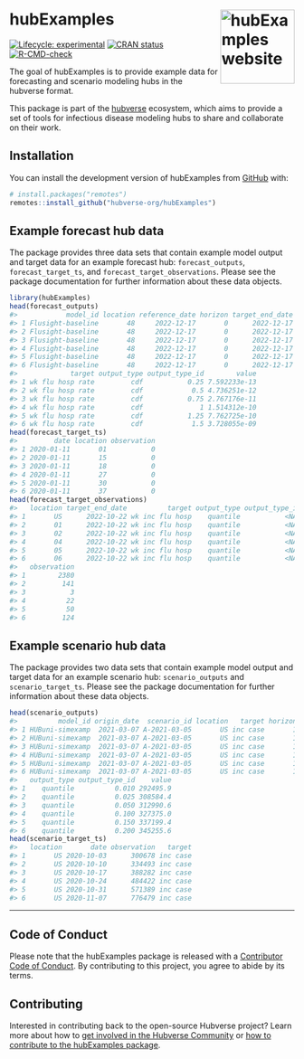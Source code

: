 
<!-- README.md is generated from README.Rmd. Please edit that file -->

# hubExamples <a href="https://hubverse-org.github.io/hubExamples/"><img src="man/figures/logo.png" align="right" height="131" alt="hubExamples website" /></a>

<!-- badges: start -->

[![Lifecycle:
experimental](https://img.shields.io/badge/lifecycle-experimental-orange.svg)](https://lifecycle.r-lib.org/articles/stages.html#experimental)
[![CRAN
status](https://www.r-pkg.org/badges/version/hubExamples)](https://CRAN.R-project.org/package=hubExamples)
[![R-CMD-check](https://github.com/hubverse-org/hubExamples/actions/workflows/R-CMD-check.yaml/badge.svg)](https://github.com/hubverse-org/hubExamples/actions/workflows/R-CMD-check.yaml)
<!-- badges: end -->

The goal of hubExamples is to provide example data for forecasting and
scenario modeling hubs in the hubverse format.

This package is part of the
[hubverse](https://hubverse.io/en/latest/) ecosystem, which
aims to provide a set of tools for infectious disease modeling hubs to
share and collaborate on their work.

## Installation

You can install the development version of hubExamples from
[GitHub](https://github.com/) with:

``` r
# install.packages("remotes")
remotes::install_github("hubverse-org/hubExamples")
```

## Example forecast hub data

The package provides three data sets that contain example model output
and target data for an example forecast hub: `forecast_outputs`,
`forecast_target_ts`, and `forecast_target_observations`. Please see the
package documentation for further information about these data objects.

``` r
library(hubExamples)
head(forecast_outputs)
#>            model_id location reference_date horizon target_end_date
#> 1 Flusight-baseline       48     2022-12-17       0      2022-12-17
#> 2 Flusight-baseline       48     2022-12-17       0      2022-12-17
#> 3 Flusight-baseline       48     2022-12-17       0      2022-12-17
#> 4 Flusight-baseline       48     2022-12-17       0      2022-12-17
#> 5 Flusight-baseline       48     2022-12-17       0      2022-12-17
#> 6 Flusight-baseline       48     2022-12-17       0      2022-12-17
#>             target output_type output_type_id        value
#> 1 wk flu hosp rate         cdf           0.25 7.592233e-13
#> 2 wk flu hosp rate         cdf            0.5 4.736251e-12
#> 3 wk flu hosp rate         cdf           0.75 2.767176e-11
#> 4 wk flu hosp rate         cdf              1 1.514312e-10
#> 5 wk flu hosp rate         cdf           1.25 7.762725e-10
#> 6 wk flu hosp rate         cdf            1.5 3.728055e-09
head(forecast_target_ts)
#>         date location observation
#> 1 2020-01-11       01           0
#> 2 2020-01-11       15           0
#> 3 2020-01-11       18           0
#> 4 2020-01-11       27           0
#> 5 2020-01-11       30           0
#> 6 2020-01-11       37           0
head(forecast_target_observations)
#>   location target_end_date          target output_type output_type_id
#> 1       US      2022-10-22 wk inc flu hosp    quantile           <NA>
#> 2       01      2022-10-22 wk inc flu hosp    quantile           <NA>
#> 3       02      2022-10-22 wk inc flu hosp    quantile           <NA>
#> 4       04      2022-10-22 wk inc flu hosp    quantile           <NA>
#> 5       05      2022-10-22 wk inc flu hosp    quantile           <NA>
#> 6       06      2022-10-22 wk inc flu hosp    quantile           <NA>
#>   observation
#> 1        2380
#> 2         141
#> 3           3
#> 4          22
#> 5          50
#> 6         124
```

## Example scenario hub data

The package provides two data sets that contain example model output and
target data for an example scenario hub: `scenario_outputs` and
`scenario_target_ts`. Please see the package documentation for further
information about these data objects.

``` r
head(scenario_outputs)
#>          model_id origin_date  scenario_id location   target horizon
#> 1 HUBuni-simexamp  2021-03-07 A-2021-03-05       US inc case       1
#> 2 HUBuni-simexamp  2021-03-07 A-2021-03-05       US inc case       1
#> 3 HUBuni-simexamp  2021-03-07 A-2021-03-05       US inc case       1
#> 4 HUBuni-simexamp  2021-03-07 A-2021-03-05       US inc case       1
#> 5 HUBuni-simexamp  2021-03-07 A-2021-03-05       US inc case       1
#> 6 HUBuni-simexamp  2021-03-07 A-2021-03-05       US inc case       1
#>   output_type output_type_id    value
#> 1    quantile          0.010 292495.9
#> 2    quantile          0.025 308584.4
#> 3    quantile          0.050 312990.6
#> 4    quantile          0.100 327375.0
#> 5    quantile          0.150 337199.4
#> 6    quantile          0.200 345255.6
head(scenario_target_ts)
#>   location       date observation   target
#> 1       US 2020-10-03      300678 inc case
#> 2       US 2020-10-10      334493 inc case
#> 3       US 2020-10-17      388282 inc case
#> 4       US 2020-10-24      484422 inc case
#> 5       US 2020-10-31      571389 inc case
#> 6       US 2020-11-07      776479 inc case
```

------------------------------------------------------------------------

## Code of Conduct

Please note that the hubExamples package is released with a [Contributor
Code of Conduct](.github/CODE_OF_CONDUCT.md). By contributing to this
project, you agree to abide by its terms.

## Contributing

Interested in contributing back to the open-source Hubverse project?
Learn more about how to [get involved in the Hubverse
Community](https://hubverse.io/en/latest/overview/contribute.html)
or [how to contribute to the hubExamples
package](.github/CONTRIBUTING.md).
